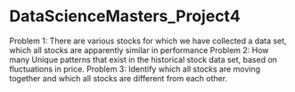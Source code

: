 # DataScienceMasters_Project4
Problem 1: There are various stocks for which we have collected a data set, which all stocks are apparently similar in performance  Problem 2: How many Unique patterns that exist in the historical stock data set, based on fluctuations in price.  Problem 3: Identify which all stocks are moving together and which all stocks are different from each other.
